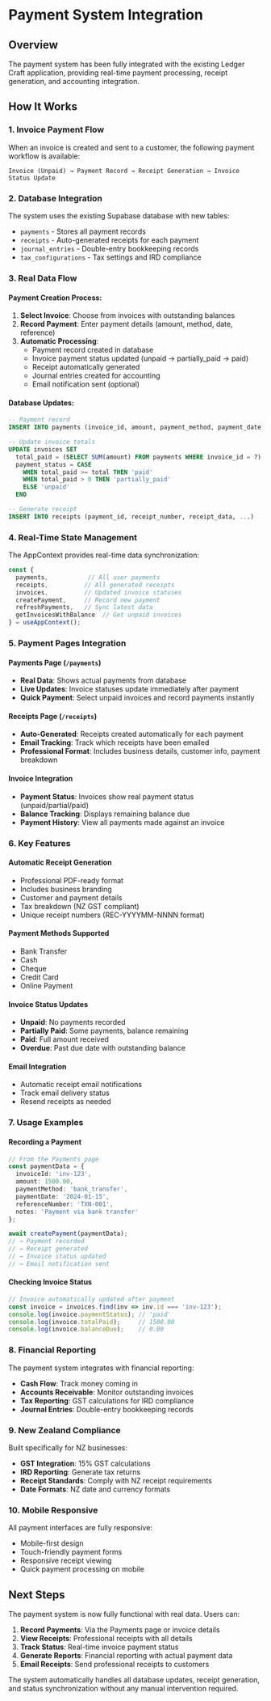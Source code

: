 # Payment System Integration

## Overview

The payment system has been fully integrated with the existing Ledger Craft application, providing real-time payment processing, receipt generation, and accounting integration.

## How It Works

### 1. Invoice Payment Flow

When an invoice is created and sent to a customer, the following payment workflow is available:

```
Invoice (Unpaid) → Payment Record → Receipt Generation → Invoice Status Update
```

### 2. Database Integration

The system uses the existing Supabase database with new tables:
- `payments` - Stores all payment records
- `receipts` - Auto-generated receipts for each payment
- `journal_entries` - Double-entry bookkeeping records
- `tax_configurations` - Tax settings and IRD compliance

### 3. Real Data Flow

#### Payment Creation Process:
1. **Select Invoice**: Choose from invoices with outstanding balances
2. **Record Payment**: Enter payment details (amount, method, date, reference)
3. **Automatic Processing**:
   - Payment record created in database
   - Invoice payment status updated (unpaid → partially_paid → paid)
   - Receipt automatically generated
   - Journal entries created for accounting
   - Email notification sent (optional)

#### Database Updates:
```sql
-- Payment record
INSERT INTO payments (invoice_id, amount, payment_method, payment_date, ...)

-- Update invoice totals
UPDATE invoices SET 
  total_paid = (SELECT SUM(amount) FROM payments WHERE invoice_id = ?),
  payment_status = CASE 
    WHEN total_paid >= total THEN 'paid'
    WHEN total_paid > 0 THEN 'partially_paid'
    ELSE 'unpaid'
  END

-- Generate receipt
INSERT INTO receipts (payment_id, receipt_number, receipt_data, ...)
```

### 4. Real-Time State Management

The AppContext provides real-time data synchronization:

```typescript
const {
  payments,           // All user payments
  receipts,          // All generated receipts
  invoices,          // Updated invoice statuses
  createPayment,     // Record new payment
  refreshPayments,   // Sync latest data
  getInvoicesWithBalance  // Get unpaid invoices
} = useAppContext();
```

### 5. Payment Pages Integration

#### Payments Page (`/payments`)
- **Real Data**: Shows actual payments from database
- **Live Updates**: Invoice statuses update immediately after payment
- **Quick Payment**: Select unpaid invoices and record payments instantly

#### Receipts Page (`/receipts`)
- **Auto-Generated**: Receipts created automatically for each payment
- **Email Tracking**: Track which receipts have been emailed
- **Professional Format**: Includes business details, customer info, payment breakdown

#### Invoice Integration
- **Payment Status**: Invoices show real payment status (unpaid/partial/paid)
- **Balance Tracking**: Displays remaining balance due
- **Payment History**: View all payments made against an invoice

### 6. Key Features

#### Automatic Receipt Generation
- Professional PDF-ready format
- Includes business branding
- Customer and payment details
- Tax breakdown (NZ GST compliant)
- Unique receipt numbers (REC-YYYYMM-NNNN format)

#### Payment Methods Supported
- Bank Transfer
- Cash
- Cheque
- Credit Card
- Online Payment

#### Invoice Status Updates
- **Unpaid**: No payments recorded
- **Partially Paid**: Some payments, balance remaining
- **Paid**: Full amount received
- **Overdue**: Past due date with outstanding balance

#### Email Integration
- Automatic receipt email notifications
- Track email delivery status
- Resend receipts as needed

### 7. Usage Examples

#### Recording a Payment
```typescript
// From the Payments page
const paymentData = {
  invoiceId: 'inv-123',
  amount: 1500.00,
  paymentMethod: 'bank_transfer',
  paymentDate: '2024-01-15',
  referenceNumber: 'TXN-001',
  notes: 'Payment via bank transfer'
};

await createPayment(paymentData);
// → Payment recorded
// → Receipt generated  
// → Invoice status updated
// → Email notification sent
```

#### Checking Invoice Status
```typescript
// Invoice automatically updated after payment
const invoice = invoices.find(inv => inv.id === 'inv-123');
console.log(invoice.paymentStatus); // 'paid'
console.log(invoice.totalPaid);     // 1500.00
console.log(invoice.balanceDue);    // 0.00
```

### 8. Financial Reporting

The payment system integrates with financial reporting:
- **Cash Flow**: Track money coming in
- **Accounts Receivable**: Monitor outstanding invoices
- **Tax Reporting**: GST calculations for IRD compliance
- **Journal Entries**: Double-entry bookkeeping records

### 9. New Zealand Compliance

Built specifically for NZ businesses:
- **GST Integration**: 15% GST calculations
- **IRD Reporting**: Generate tax returns
- **Receipt Standards**: Comply with NZ receipt requirements
- **Date Formats**: NZ date and currency formats

### 10. Mobile Responsive

All payment interfaces are fully responsive:
- Mobile-first design
- Touch-friendly payment forms
- Responsive receipt viewing
- Quick payment processing on mobile

## Next Steps

The payment system is now fully functional with real data. Users can:

1. **Record Payments**: Via the Payments page or invoice details
2. **View Receipts**: Professional receipts with all details
3. **Track Status**: Real-time invoice payment status
4. **Generate Reports**: Financial reporting with actual payment data
5. **Email Receipts**: Send professional receipts to customers

The system automatically handles all database updates, receipt generation, and status synchronization without any manual intervention required.